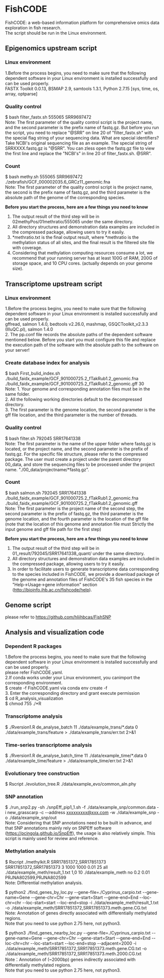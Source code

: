 # FishCODE
FishCODE: a web-based information platform for comprehensive omics data exploration in fish research.  
The script should be run in the Linux environment.  

## Epigenomics upstream script  
### Linux environment  
1.Before the process begins, you need to make sure that the following dependent software in your Linux environment is installed successfully and can be used properly.    
FASTX Toolkit 0.0.13, BSMAP 2.9, samtools 1.3.1, Python 2.7.15 [sys, time, os, array, optparse]  

### Quality control
$ bash filter_fastx.sh 555065 SRR9697472  
Note: The first parameter of the quality control script is the project name, and the second parameter is the prefix name of fastq.gz. But before you run the script, you need to replace "@SRR" on line 20 of "filter_fastx.sh" with the special flag string of your sequencing data. What are special identifiers? Take NCBI's original sequencing file as an example. The special string of SRRXXXX.fastq.gz is "@SRR". You can zless open the fastq.gz file to view the first line and replace the "NCBI's" in line 20 of filter_fastx.sh. @SRR".  

### Count
$ bash methy.sh 555065 SRR9697472 ./zebrafish/GCF_000002035.6_GRCz11_genomic.fna  
Note: The first parameter of the quality control script is the project name, the second is the prefix name of fastq.gz, and the third parameter is the absolute path of the genome of the corresponding species.  

**Before you start the process, here are a few things you need to know**  
1. The output result of the third step will be in 02methyPos/01methratio/555065 under the same directory.  
2. All directory structures and demonstration data examples are included in the compressed package, allowing users to try it easily.  
3. *methratio.txt is the final output result, where *methratio is the methylation status of all sites, and the final result is the filtered site file with coverage.  
4. Considering that methylation computing resources consume a lot, we recommend that your running server has at least 100G of RAM, 200G of storage space, and 10 CPU cores. (actually depends on your genome size).  

## Transcriptome upstream script
### Linux environment  
1.Before the process begins, you need to make sure that the following dependent software in your Linux environment is installed successfully and can be used properly.    
gffread, salmon 1.4.0, bedtools v2.26.0, mashmap, GSQCToolkit_v2.3.3 (IlluQC.pl), salmon 1.4.0  
2. The pp.conf file records the absolute paths of the dependent software mentioned below. Before you start you must configure this file and replace the execution path of the software with the absolute path to the software on your server!  

### Create database index for analysis
$ bash First_bulid_index.sh ./build_faidx_example/GCF_901000725.2_fTakRub1.2_genomic.fna ./build_faidx_example/GCF_901000725.2_fTakRub1.2_genomic.gff 30  
Note: 1. Your genome and corresponding annotation files must be in the same folder.   
2. All the following working directories default to the decompressed directory.  
3. The first parameter is the genome location, the second parameter is the gff file location, and the third parameter is the number of threads.  

### Quality control
$ bash filter.sh 792045 SRR17641338  
Note: The first parameter is the name of the upper folder where fastq.gz is located, or the project name, and the second parameter is the prefix of fastq.gz. For the specific file structure, please refer to the compressed package. The user must create a project under the parent directory 00_data, and store the sequencing files to be processed under the project name. "./00_data/projectname/*fastq.gz".  

### Count
$ bash salmon.sh 792045 SRR17641338 ./build_faidx_example/GCF_901000725.2_fTakRub1.2_genomic.fna ./build_faidx_example/GCF_901000725.2_fTakRub1.2_genomic.gff  
Note: The first parameter is the project name of the second step, the second parameter is the prefix of fastq.gz, the third parameter is the genome location, and the fourth parameter is the location of the gff file (note that the location of this genome and annotation file must Strictly the input genome and gff file path for the first step)  

**Before you start the process, here are a few things you need to know**  
1. The output result of the third step will be in 01_result/792045/SRR17641338_quant/ under the same directory.  
2. All directory structures and demonstration data examples are included in the compressed package, allowing users to try it easily.  
3. In order to facilitate users to generate transcriptome data corresponding to the species included in FishCODE, we provide a download package of the genome and annotation files of FishCODE's 35 fish species in the "Help->Usage->gene information" section (http://bioinfo.ihb.ac.cn/fishcode/help).  

## Genome script  
please refer to https://github.com/hliihbcas/FishSNP

## Analysis and visualization code
### Dependent R packages
1.Before the process begins, you need to make sure that the following dependent software in your Linux environment is installed successfully and can be used properly.    
please refer FishCODE.yaml.  
2.If conda works under your Linux environment, you canimport the corresponding environment.  
$ create -f FishCODE.yaml via conda env create -f  
3. Enter the corresponding directory and grant execute permission  
$ cd R_analysis_visualization  
$ chmod 755 ./*R  

### Transcriptome analysis
$ ./Rversion1.R de_analyse_batch 11 ./data/example_trans/*.data 0 ./data/example_trans/feature > ./data/example_trans/err.txt 2>&1  

### Time-series transcriptome analysis
$ ./Rversion1.R de_analyse_batch_time 11 ./data/example_time/*.data 0 ./data/example_time/feature > ./data/example_time/err.txt 2>&1  

### Evolutionary tree construction  
$ Rscript ./evolution_tree.R ./data/example_evo/common_aln.phy

### SNP annotation  
$ ./run_snp2.py -sh ./snpEff_pip1_1.sh -f ./data/example_snp/common.data -i new_grasscarp -c --address xxxxxxxxx@xxx.com -w ./data/example_snp -o ./data/example_snp/out  
Note: Considering that SNP annotations need to be built in advance, and that SNP annotations mainly rely on SNPEff software (https://pcingola.github.io/SnpEff), the usage is also relatively simple. This script is mainly used for review and reference.

### Methylation analysis  
$ Rscript ./methylkit.R SRR17851372,SRR17851373 SRR17851372,SRR17851373 3 1000 1000 0.01 25 all ./data/example_meth/result_1.txt 1,0 10 ./data/example_meth no 0.2 0.01 PRJNA802599,PRJNA802599  
Note: Differential methylation analysis.  

$ python2 ./find_genes_by_loc.py --gene-file=./Cyprinus_carpio.txt --gene-name=Gene --gene-chr=Chr --gene-start=Start --gene-end=End --loc-chr=chr --loc-start=start --loc-end=stop -i ./data/example_meth/result_1.txt -o ./data/example_meth/SRR17851372,SRR17851373.meth.gene.CG.txt  
Note: Annotation of genes directly associated with differentially methylated regions.  
Note that you need to use python 2.75 here, not python3.  

$ python3 ./find_genes_nearby_loc.py --gene-file=./Cyprinus_carpio.txt --gene-name=Gene --gene-chr=Chr --gene-start=Start --gene-end=End --loc-chr=chr --loc-start=start --loc-end=stop  --adjacent=2000 -i ./data/example_meth/SRR17851372,SRR17851373.meth.gene.CG.txt -o ./data/example_meth/SRR17851372,SRR17851373.meth.2000.CG.txt  
Note：Annotation of (~2000bp) genes indirectly associated with differentially methylated regions.  
Note that you need to use python 2.75 here, not python3.  
